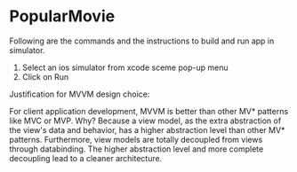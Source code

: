 # PopularMovie

Following are the commands and the instructions to build and run app in simulator.
 
1.	Select an ios simulator from xcode sceme pop-up menu
2.	Click on Run

Justification for MVVM design choice:

For client application development, MVVM is better than other MV* patterns like MVC or MVP.
Why? Because a view model, as the extra abstraction of the view's data and behavior, has a higher abstraction level than other MV* patterns. Furthermore, view models are totally decoupled from views through databinding. The higher abstraction level and more complete decoupling lead to a cleaner architecture.

 
